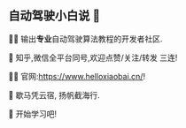 ## 自动驾驶小白说 👋

🙋‍♀️ 输出**专业**自动驾驶算法教程的开发者社区.

🌈 知乎,微信全平台同号,欢迎点赞/关注/转发 三连!

👩‍💻 官网:https://www.helloxiaobai.cn/!

🍿 歇马凭云宿, 扬帆截海行. 

🧙 开始学习吧!
